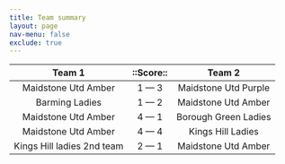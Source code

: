 ```yaml
---
title: Team summary
layout: page
nav-menu: false
exclude: true
---
```




|           Team 1           |  ::Score::  |        Team 2        |
|:--------------------------:|:-----------:|:--------------------:|
|    Maidstone Utd Amber     | 1 &mdash; 3 | Maidstone Utd Purple |
|       Barming Ladies       | 1 &mdash; 2 | Maidstone Utd Amber  |
|    Maidstone Utd Amber     | 4 &mdash; 1 | Borough Green Ladies |
|    Maidstone Utd Amber     | 4 &mdash; 4 |  Kings Hill Ladies   |
| Kings Hill ladies 2nd team | 2 &mdash; 1 | Maidstone Utd Amber  |

 <br /><br /><br />